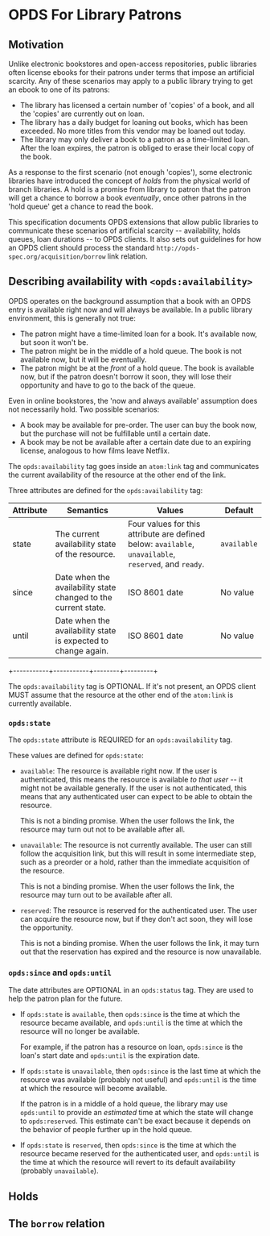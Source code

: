 # OPDS For Library Patrons

## Motivation

Unlike electronic bookstores and open-access repositories, public
libraries often license ebooks for their patrons under terms that
impose an artificial scarcity. Any of these scenarios may apply to a
public library trying to get an ebook to one of its patrons:

* The library has licensed a certain number of 'copies' of a book, and
  all the 'copies' are currently out on loan.
* The library has a daily budget for loaning out books, which has been
  exceeded. No more titles from this vendor may be loaned out today.
* The library may only deliver a book to a patron as a time-limited
  loan. After the loan expires, the patron is obliged to erase their
  local copy of the book.

As a response to the first scenario (not enough 'copies'), some
electronic libraries have introduced the concept of _holds_ from the
physical world of branch libraries. A hold is a promise from library
to patron that the patron will get a chance to borrow a book
_eventually_, once other patrons in the 'hold queue' get a chance to
read the book.

This specification documents OPDS extensions that allow public
libraries to communicate these scenarios of artificial scarcity --
availability, holds queues, loan durations -- to OPDS clients. It also
sets out guidelines for how an OPDS client should process the standard
`http://opds-spec.org/acquisition/borrow` link relation.

## Describing availability with `<opds:availability>`

OPDS operates on the background assumption that a book with an OPDS
entry is available right now and will always be available. In a
public library environment, this is generally not true:

* The patron might have a time-limited loan for a book. It's available
  now, but soon it won't be.
* The patron might be in the middle of a hold queue. The book is not
  available now, but it will be eventually.
* The patron might be at the _front_ of a hold queue. The book is
  available now, but if the patron doesn't borrow it soon, they will
  lose their opportunity and have to go to the back of the queue.

Even in online bookstores, the 'now and always available' assumption
does not necessarily hold. Two possible scenarios:

* A book may be available for pre-order. The user can buy the book
  now, but the purchase will not be fulfillable until a certain date.
* A book may be not be available after a certain date due to an
  expiring license, analogous to how films leave Netflix.

The `opds:availability` tag goes inside an `atom:link` tag and
communicates the current availability of the resource at the other end
of the link.

Three attributes are defined for the `opds:availability` tag:

| Attribute | Semantics | Values | Default |
| --------- | --------- | ------ | ------- |
| state     | The current availability state of the resource. | Four values for this attribute are defined below: `available`, `unavailable`, `reserved`, and `ready`. | `available` |
| since     | Date when the availability state changed to the current state. | ISO 8601 date | No value |
| until     | Date when the availability state is expected to change again. | ISO 8601 date | No value |
+-----------+-----------+--------+---------+

The `opds:availability` tag is OPTIONAL. If it's not present, an OPDS
client MUST assume that the resource at the other end of the
`atom:link` is currently available.

### `opds:state`

The `opds:state` attribute is REQUIRED for an `opds:availability` tag.

These values are defined for `opds:state`:

* `available`: The resource is available right now. If the user is
  authenticated, this means the resource is available _to that user_ -- it
  might not be available generally. If the user is not authenticated,
  this means that any authenticated user can expect to be able to
  obtain the resource.
  
  This is not a binding promise. When the user follows the link, the resource
  may turn out not to be available after all.

* `unavailable`: The resource is not currently available. The user can
  still follow the acquisition link, but this will result in some
  intermediate step, such as a preorder or a hold, rather than the
  immediate acquisition of the resource.
  
  This is not a binding promise. When the user follows the link, the
  resource may turn out to be available after all.

* `reserved`: The resource is reserved for the authenticated user. The user
  can acquire the resource now, but if they don't act soon, they will lose
  the opportunity.
  
  This is not a binding promise. When the user follows the link, it
  may turn out that the reservation has expired and the resource is now
  unavailable.

### `opds:since` and `opds:until`

The date attributes are OPTIONAL in an `opds:status` tag. They are
used to help the patron plan for the future.

* If `opds:state` is `available`, then `opds:since` is the time at
  which the resource became available, and `opds:until` is the time at
  which the resource will no longer be available.
  
  For example, if the patron has a resource on loan, `opds:since` is the
  loan's start date and `opds:until` is the expiration date.

* If `opds:state` is `unavailable`, then `opds:since` is the last time
  at which the resource was available (probably not useful) and `opds:until`
  is the time at which the resource will become available.
  
  If the patron is in a middle of a hold queue, the library may use
  `opds:until` to provide an _estimated_ time at which the state will
  change to `opds:reserved`. This estimate can't be exact because it
  depends on the behavior of people further up in the hold queue.

* If `opds:state` is `reserved`, then `opds:since` is the time
  at which the resource became reserved for the authenticated user,
  and `opds:until` is the time at which the resource will revert to its
  default availability (probably `unavailable`).





## Holds

## The `borrow` relation
